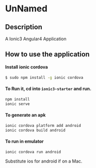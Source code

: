 # UnNamed

## Description
A Ionic3 Angular4 Application

## How to use the application

#### Install ionic cordova
```bash
$ sudo npm install -g ionic cordova
```
#### To Run it, cd into `ionic3-starter` and run.
```bash
npm install
ionic serve
```
#### To generate an apk
```bash
ionic cordova platform add android
ionic cordova build android
```
#### To run in emulator
```bash
ionic cordova run android
```

Substitute ios for android if on a Mac.
